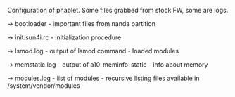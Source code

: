 Configuration of phablet.
Some files grabbed from stock FW, some are logs.

-> bootloader - important files from nanda partition

-> init.sun4i.rc - initialization procedure 

-> lsmod.log - output of lsmod command - loaded modules

-> memstatic.log - output of a10-meminfo-static - info about memory

-> modules.log - list of modules - recursive listing files available in /system/vendor/modules
